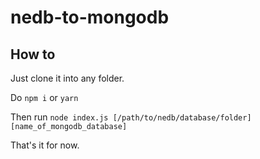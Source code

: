 # nedb-to-mongodb

## How to

Just clone it into any folder.

Do `npm i` or `yarn`

Then run `node index.js [/path/to/nedb/database/folder] [name_of_mongodb_database]`

That's it for now.


